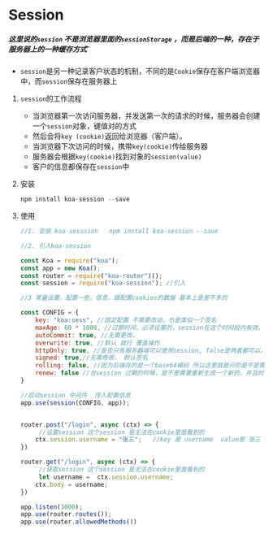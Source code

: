 # Session

##### 这里说的`session` 不是浏览器里面的`sessionStorage` ，而是后端的一种，存在于服务器上的一种缓存方式`

- `session`是另一种记录客户状态的机制，不同的是`Cookie`保存在客户端浏览器中，而`session`保存在服务器上

1. `session`的工作流程
   - 当浏览器第一次访问服务器，并发送第一次的请求的时候，服务器会创建一个`session`对象，键值对的方式
   - 然后会将`key (cookie)`返回给浏览器（客户端）。
   - 当浏览器下次访问的时候，携带`key(cookie)`传给服务器
   - 服务器会根据`key(cookie)`找到对象的`session(value)`
   - 客户的信息都保存在`session`中

2. 安装

   ```javascript
   npm install koa-session --save 
   ```

   

3. 使用

   ```javascript
   //1. 安装 koa-sesssion   npm install koa-session --save
   
   //2. 引入koa-session
   
   const Koa = require("koa");
   const app = new Koa();
   const router = require("koa-router")();
   const session = require("koa-session"); //引入
   
   //3 常量设置，配置一些，信息，跟配置cookies的数据 基本上是差不多的
   
   const CONFIG = {
       key: "koa:sess", //固定配置 不需要改动，也是类似一个签名
       maxAge: 60 * 1000, //过期时间，必须设置的，session在这个时间段内有效，过了这个时间段，就会清除
       autoCommit: true, //无需更改，
       overwrite: true, //默认 就行 覆盖操作
       httpOnly: true, //是否只有服务器端可以使用session, false是两者都可以， true是只能是服务器可以
       signed: true,//无需修改， 默认签名
       rolling: false, //因为后端存的是一个base64编码 所以这里就是问你是不是需要每次访问的时候，都去更新 一次session的时间
       renew: false //当session 过期的时候，是不是需要重新生成一个新的，并且时间重置
   }
   
   //启动session 中间件  传入配置信息
   app.use(session(CONFIG, app));
   
   
   router.post("/login", async (ctx) => {
        //设置session 这个session 是无法在cookie里面看到的
       ctx.session.username = "张三";   //key 是 username  value是 张三
   })
   
   router.get("/login", async (ctx) => {
        //获取session 这个session 是无法在cookie里面看到的
        let username =  ctx.session.username;
       ctx.body = username;
   })
   
   app.listen(3000);
   app.use(router.routes());
   app.use(router.allowedMethods())
   ```

   

